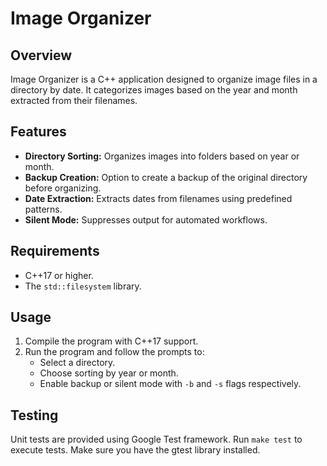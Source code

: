 # Image Organizer

## Overview
Image Organizer is a C++ application designed to organize image files in a directory by date. It categorizes images based on the year and month extracted from their filenames.

## Features
- **Directory Sorting:** Organizes images into folders based on year or month.
- **Backup Creation:** Option to create a backup of the original directory before organizing.
- **Date Extraction:** Extracts dates from filenames using predefined patterns.
- **Silent Mode:** Suppresses output for automated workflows.

## Requirements
- C++17 or higher.
- The `std::filesystem` library.

## Usage
1. Compile the program with C++17 support.
2. Run the program and follow the prompts to:
   - Select a directory.
   - Choose sorting by year or month.
   - Enable backup or silent mode with `-b` and `-s` flags respectively.

## Testing
Unit tests are provided using Google Test framework. Run `make test` to execute tests. Make sure you have the gtest library installed.
